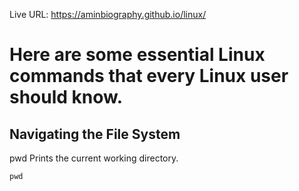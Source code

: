 

Live URL:   https://aminbiography.github.io/linux/

<h1>Here are some essential Linux commands that every Linux user should know.</h1>

<h2>Navigating the File System</h2>
pwd
Prints the current working directory.

```
pwd
```
